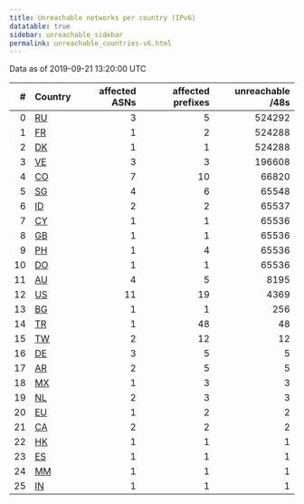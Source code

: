 ```yaml
---
title: Unreachable networks per country (IPv6)
datatable: true
sidebar: unreachable_sidebar
permalink: unreachable_countries-v6.html
---
```


Data as of 2019-09-21 13:20:00 UTC

<div class="datatable-begin"></div>

|   # | Country                      |   affected ASNs |   affected prefixes |   unreachable /48s |
|----:|:-----------------------------|----------------:|--------------------:|-------------------:|
|   0 | [RU](unreachable_ru-v6.html) |               3 |                   5 |             524292 |
|   1 | [FR](unreachable_fr-v6.html) |               1 |                   2 |             524288 |
|   2 | [DK](unreachable_dk-v6.html) |               1 |                   1 |             524288 |
|   3 | [VE](unreachable_ve-v6.html) |               3 |                   3 |             196608 |
|   4 | [CO](unreachable_co-v6.html) |               7 |                  10 |              66820 |
|   5 | [SG](unreachable_sg-v6.html) |               4 |                   6 |              65548 |
|   6 | [ID](unreachable_id-v6.html) |               2 |                   2 |              65537 |
|   7 | [CY](unreachable_cy-v6.html) |               1 |                   1 |              65536 |
|   8 | [GB](unreachable_gb-v6.html) |               1 |                   1 |              65536 |
|   9 | [PH](unreachable_ph-v6.html) |               1 |                   4 |              65536 |
|  10 | [DO](unreachable_do-v6.html) |               1 |                   1 |              65536 |
|  11 | [AU](unreachable_au-v6.html) |               4 |                   5 |               8195 |
|  12 | [US](unreachable_us-v6.html) |              11 |                  19 |               4369 |
|  13 | [BG](unreachable_bg-v6.html) |               1 |                   1 |                256 |
|  14 | [TR](unreachable_tr-v6.html) |               1 |                  48 |                 48 |
|  15 | [TW](unreachable_tw-v6.html) |               2 |                  12 |                 12 |
|  16 | [DE](unreachable_de-v6.html) |               3 |                   5 |                  5 |
|  17 | [AR](unreachable_ar-v6.html) |               2 |                   5 |                  5 |
|  18 | [MX](unreachable_mx-v6.html) |               1 |                   3 |                  3 |
|  19 | [NL](unreachable_nl-v6.html) |               2 |                   3 |                  3 |
|  20 | [EU](unreachable_eu-v6.html) |               1 |                   2 |                  2 |
|  21 | [CA](unreachable_ca-v6.html) |               2 |                   2 |                  2 |
|  22 | [HK](unreachable_hk-v6.html) |               1 |                   1 |                  1 |
|  23 | [ES](unreachable_es-v6.html) |               1 |                   1 |                  1 |
|  24 | [MM](unreachable_mm-v6.html) |               1 |                   1 |                  1 |
|  25 | [IN](unreachable_in-v6.html) |               1 |                   1 |                  1 |

<div class="datatable-end"></div>
